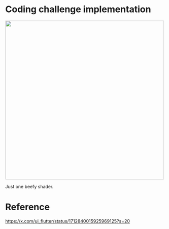 # Coding challenge implementation

<img src="attachments/Screenrecorder-2024-03-01-20-37-31-742.gif" width="500">

Just one beefy shader.

# Reference

https://x.com/ui_flutter/status/1712840015925969125?s=20